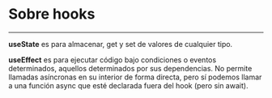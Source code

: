 Sobre hooks
===========

* * * * *

**useState** es para almacenar, get y set de valores de cualquier tipo.

**useEffect** es para ejecutar código bajo condiciones o eventos determinados, aquellos determinados por sus dependencias. No permite llamadas asíncronas en su interior de forma directa, pero sí podemos llamar a una función async que esté declarada fuera del hook (pero sin await).